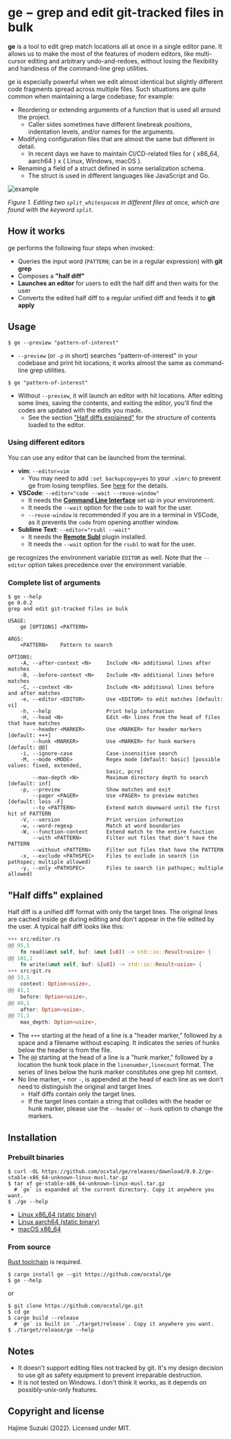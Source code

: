 
# ge − grep and edit git-tracked files in bulk

**ge** is a tool to edit grep match locations all at once in a single editor pane. It allows us to make the most of the features of modern editors, like multi-cursor editing and arbitrary undo-and-redoes, without losing the flexibility and handiness of the command-line grep utilities.

ge is especially powerful when we edit almost identical but slightly different code fragments spread across multiple files. Such situations are quite common when maintaining a large codebase; for example:

* Reordering or extending arguments of a function that is used all around the project.
  * Caller sides sometimes have different linebreak positions, indentation levels, and/or names for the arguments.
* Modifying configuration files that are almost the same but different in detail.
  * In recent days we have to maintain CI/CD-related files for { x86_64, aarch64 } x { Linux, Windows, macOS }.
* Renaming a field of a struct defined in some serialization schema.
  * The struct is used in different languages like JavaScript and Go.

![example](./figs/example.png)

*Figure 1. Editing two `split_whitespace`s in different files at once, which are found with the keyword `split`.*

## How it works

ge performs the following four steps when invoked:

* Queries the input word (`PATTERN`; can be in a regular expression) with **git grep**
* Composes a **"half diff"**
* **Launches an editor** for users to edit the half diff and then waits for the user
* Converts the edited half diff to a regular unified diff and feeds it to **git apply**

## Usage

```console
$ ge --preview "pattern-of-interest"
```

* `--preview` (or `-p` in short) searches "pattern-of-interest" in your codebase and print hit locations; it works almost the same as command-line grep utilities.

```console
$ ge "pattern-of-interest"
```

* Without `--preview`, it will launch an editor with hit locations. After editing some lines, saving the contents, and exiting the editor, you'll find the codes are updated with the edits you made.
  * See the section ["Half diffs explained"](#half-diffs-explained) for the structure of contents loaded to the editor.

### Using different editors

You can use any editor that can be launched from the terminal.

* **vim**: `--editor=vim`
  * You may need to add `:set backupcopy=yes` to your `.vimrc` to prevent ge from losing tempfiles. See [here](http://vimdoc.sourceforge.net/htmldoc/options.html#'backupcopy') for the details.
* **VSCode**: `--editor="code --wait --reuse-window"`
  * It needs the **[Command Line Interface](https://code.visualstudio.com/docs/editor/command-line)** set up in your environment.
  * It needs the `--wait` option for the `code` to wait for the user.
  * `--reuse-window` is recommended if you are in a terminal in VSCode, as it prevents the `code` from opening another window.
* **Sublime Text**: `--editor="rsubl --wait"`
  * It needs the **[Remote Subl](https://github.com/randy3k/RemoteSubl)** plugin installed.
  * It needs the `--wait` option for the `rsubl` to wait for the user.

ge recognizes the environment variable `EDITOR` as well. Note that the `--editor` option takes precedence over the environment variable.

### Complete list of arguments

```console
$ ge --help
ge 0.0.2
grep and edit git-tracked files in bulk

USAGE:
    ge [OPTIONS] <PATTERN>

ARGS:
    <PATTERN>    Pattern to search

OPTIONS:
    -A, --after-context <N>     Include <N> additional lines after matches
    -B, --before-context <N>    Include <N> additional lines before matches
    -C, --context <N>           Include <N> additional lines before and after matches
    -e, --editor <EDITOR>       Use <EDITOR> to edit matches [default: vi]
    -h, --help                  Print help information
    -H, --head <N>              Edit <N> lines from the head of files that have matches
        --header <MARKER>       Use <MARKER> for header markers [default: +++]
        --hunk <MARKER>         Use <MARKER> for hunk markers [default: @@]
    -i, --ignore-case           Case-insensitive search
    -M, --mode <MODE>           Regex mode [default: basic] [possible values: fixed, extended,
                                basic, pcre]
        --max-depth <N>         Maximum directory depth to search [default: inf]
    -p, --preview               Show matches and exit
        --pager <PAGER>         Use <PAGER> to preview matches [default: less -F]
        --to <PATTERN>          Extend match downward until the first hit of PATTERN
    -V, --version               Print version information
    -w, --word-regexp           Match at word boundaries
    -W, --function-context      Extend match to the entire function
        --with <PATTERN>        Filter out files that don't have the PATTERN
        --without <PATTERN>     Filter out files that have the PATTERN
    -x, --exclude <PATHSPEC>    Files to exclude in search (in pathspec; multiple allowed)
    -y, --only <PATHSPEC>       Files to search (in pathspec; multiple allowed)
```

## "Half diffs" explained

Half diff is a unified diff format with only the target lines. The original lines are cached inside ge during editing and don't appear in the file edited by the user. A typical half diff looks like this:

```rust
+++ src/editor.rs
@@ 95,1
    fn read(&mut self, buf: &mut [u8]) -> std::io::Result<usize> {
@@ 101,1
    fn write(&mut self, buf: &[u8]) -> std::io::Result<usize> {
+++ src/git.rs
@@ 33,1
    context: Option<usize>,
@@ 41,1
    before: Option<usize>,
@@ 49,1
    after: Option<usize>,
@@ 71,1
    max_depth: Option<usize>,
```

* The `+++` starting at the head of a line is a "header marker," followed by a space and a filename without escaping. It indicates the series of hunks below the header is from the file.
* The `@@` starting at the head of a line is a "hunk marker," followed by a location the hunk took place in the `linenumber,linecount` format. The series of lines below the hunk marker constitutes one grep hit context.
* No line marker, `+` nor `-`, is appended at the head of each line as we don't need to distinguish the original and target lines.
  * Half diffs contain only the target lines.
  * If the target lines contain a string that collides with the header or hunk marker, please use the `--header` or `--hunk` option to change the markers.

## Installation

### Prebuilt binaries

```console
$ curl -OL https://github.com/ocxtal/ge/releases/download/0.0.2/ge-stable-x86_64-unknown-linux-musl.tar.gz
$ tar xf ge-stable-x86_64-unknown-linux-musl.tar.gz
  # `ge` is expanded at the current directory. Copy it anywhere you want. 
$ ./ge --help
```

* [Linux x86\_64 (static binary)](https://github.com/ocxtal/ge/releases/download/0.0.2/ge-stable-x86_64-unknown-linux-musl.tar.gz)
* [Linux aarch64 (static binary)](https://github.com/ocxtal/ge/releases/download/0.0.2/ge-stable-aarch64-unknown-linux-musl.tar.gz)
* [macOS x86\_64](https://github.com/ocxtal/ge/releases/download/0.0.2/ge-stable-x86_64-apple-darwin.tar.gz)

### From source

[Rust toolchain](https://rustup.rs/) is required.

```console
$ cargo install ge --git https://github.com/ocxtal/ge
$ ge --help
```

or

```console
$ git clone https://github.com/ocxtal/ge.git
$ cd ge
$ cargo build --release
  # `ge` is built in `./target/release`. Copy it anywhere you want.
$ ./target/release/ge --help
```

## Notes

* It doesn't support editing files not tracked by git. It's my design decision to use git as safety equipment to prevent irreparable destruction.
* It is not tested on Windows. I don't think it works, as it depends on possibly-unix-only features.

## Copyright and license

Hajime Suzuki (2022). Licensed under MIT.
